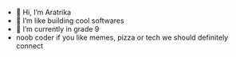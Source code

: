 - 👋 Hi, I’m Aratrika
- 👀 I’m like building cool softwares 
- 🌱 I’m currently in grade 9
-  noob coder 
if you like memes, pizza or tech we should definitely connect


<!---
Aratrikaaaa/Aratrikaaaa is a ✨ special ✨ repository because its `README.md` (this file) appears on your GitHub profile.
You can click the Preview link to take a look at your changes.
--->
